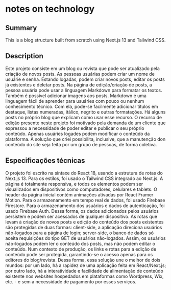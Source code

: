 # notes on technology

## Summary

This is a blog structure built from scratch using Next.js 13 and Tailwind CSS.

## Description

Este projeto consiste em um blog ou revista que pode ser atualizado pela criação de novos posts. As pessoas usuárias podem criar um nome de usuárie e senha. Estando logadas, podem criar novos posts, editar os posts já existentes e deletar posts. Na página de edição/criação de posts, a pessoa usuária pode usar a linguagem Markdown para formatar os textos. Também é possível adicionar imagens aos posts. Markdown é uma linguagem fácil de aprender para usuáries com pouco ou nenhum conhecimento técnico. Com ela, pode-se facilmente adicionar títulos em destaque, listas numeradas, itálico, negrito e outras formatações. Há alguns posts no próprio blog que explicam como usar esse recurso.
O recurso de edição presente neste projeto foi motivado pela demanda de um cliente que expressou a necessidade de poder editar e publicar o seu próprio conteúdo. Apenas usuáries logades podem modificar o conteúdo da plataforma. A solução que criei possibilita, inclusive, que a manutenção don conteúdo do site seja feita por um grupo de pessoas, de forma coletiva.

## Especificações técnicas

O projeto foi escrito na sintaxe do React 18, usando a estrutura de rotas do Next.js 13.
Para os estilos, foi usado o Tailwind CSS integrado ao Next.js. A página é totalmente responsiva, e todos os elementos podem ser visualizados em dispositivos como computadores, celulares e tablets. O header da página inicial contém animações ativadas por React Framer Motion.
Para o armazenamento em tempo real de dados, foi usado Firebase Firestore. Para o armazenamento dos usuários e dados de autenticação, foi usado Firebase Auth. Dessa forma, os dados adicionados pelos usuários persistem e podem ser acessados de qualquer dispositivo.
As rotas que levam à criação de novos posts e edição do conteúdo dos posts existentes são protegidas de duas formas: client-side, a aplicação direciona usuários não-logados para a página de login; server-side, o banco de dados só aceita requisições do tipo GET de usuários não-logados. Assim, os usuários não-logados podem ler o conteúdo dos posts, mas não podem editar o conteúdo.
Num contexto de produção, os links e rotas para a edição de conteúdo pode ser protegida, garantindo-se o acesso apenas para os editores do blog/revista.
Dessa forma, essa solução une o melhor de dois mundos: por um lado, há a rapidez de uma aplicação feita em React/Next.js; por outro lado, há a interatividade e facilidade de alimentação de conteúdo existente nos websites hospedados em plataformas como Wordpress, Wix, etc. - e sem a necessidade de pagamento por esses serviços.
